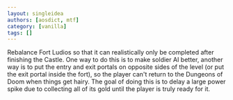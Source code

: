 ```yaml
---
layout: singleidea
authors: [aosdict, mtf]
category: [vanilla]
tags: []
---
```

Rebalance Fort Ludios so that it can realistically only be completed after finishing the Castle. One way to do this is to make soldier AI better, another way is to put the entry and exit portals on opposite sides of the level (or put the exit portal inside the fort), so the player can't return to the Dungeons of Doom when things get hairy. The goal of doing this is to delay a large power spike due to collecting all of its gold until the player is truly ready for it.
